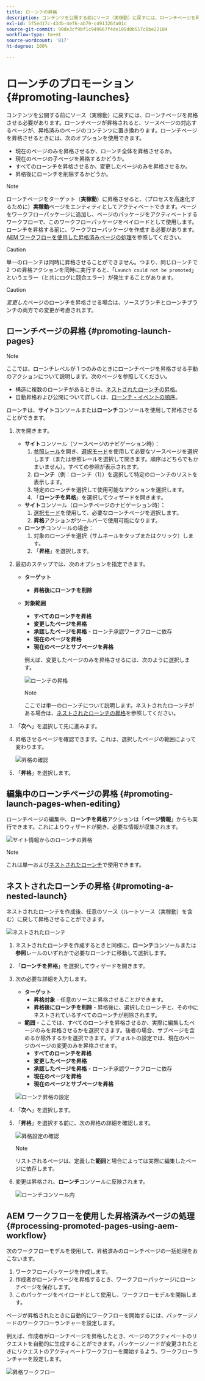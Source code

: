 ```yaml
---
title: ローンチの昇格
description: コンテンツを公開する前にソース（実稼動）に戻すには、ローンチページを昇格させる必要があります。
exl-id: 5f5ed17c-43db-4ef6-ab79-c491326fa01c
source-git-commit: 90de3cf9bf1c949667f4de109d0b517c6be22184
workflow-type: tm+mt
source-wordcount: '817'
ht-degree: 100%

---
```


# ローンチのプロモーション {#promoting-launches}

コンテンツを公開する前にソース（実稼動）に戻すには、ローンチページを昇格させる必要があります。ローンチページが昇格されると、ソースページの対応するページが、昇格済みのページのコンテンツに置き換わります。ローンチページを昇格させるときには、次のオプションを使用できます。

* 現在のページのみを昇格させるか、ローンチ全体を昇格させるか。
* 現在のページの子ページを昇格するかどうか。
* すべてのローンチを昇格させるか、変更したページのみを昇格させるか。
* 昇格後にローンチを削除するかどうか。

>[!NOTE]
>
>ローンチページをターゲット（**実稼動**）に昇格させると、（プロセスを高速化するために）**実稼動**&#x200B;ページをエンティティとしてアクティベートできます。ページをワークフローパッケージに追加し、ページのパッケージをアクティベートするワークフローで、このワークフローパッケージをペイロードとして使用します。ローンチを昇格する前に、ワークフローパッケージを作成する必要があります。[AEM ワークフローを使用した昇格済みページの処理](#processing-promoted-pages-using-aem-workflow)を参照してください。

>[!CAUTION]
>
>単一のローンチは同時に昇格させることができません。つまり、同じローンチで 2 つの昇格アクションを同時に実行すると、「`Launch could not be promoted`」というエラー（と共にログに競合エラー）が発生することがあります。

>[!CAUTION]
>
>*変更した*&#x200B;ページのローンチを昇格させる場合は、ソースブランチとローンチブランチの両方での変更が考慮されます。

## ローンチページの昇格 {#promoting-launch-pages}

>[!NOTE]
>
>ここでは、ローンチレベルが 1 つのみのときにローンチページを昇格させる手動のアクションについて説明します。次のページを参照してください。
>
>* 構造に複数のローンチがあるときは、[ネストされたローンチの昇格](#promoting-a-nested-launch)。
>* 自動昇格および公開について詳しくは、[ローンチ - イベントの順序](/help/sites-cloud/authoring/launches/overview.md#launches-the-order-of-events)。
>


ローンチは、**サイト**&#x200B;コンソールまたは&#x200B;**ローンチ**&#x200B;コンソールを使用して昇格させることができます。

1. 次を開きます。
   * **サイト**&#x200B;コンソール（ソースページのナビゲーション時）：
      1. [参照レール](/help/sites-cloud/authoring/fundamentals/environment-tools.md#references)を開き、[選択モード](/help/sites-cloud/authoring/getting-started/basic-handling.md)を使用して必要なソースページを選択します（または参照レールを選択して開きます。順序はどちらでもかまいません）。すべての参照が表示されます。
      1. **ローンチ**（例：ローンチ（1））を選択して特定のローンチのリストを表示します。
      1. 特定のローンチを選択して使用可能なアクションを選択します。
      1. 「**ローンチを昇格**」を選択してウィザードを開きます。
   * **サイト**&#x200B;コンソール（ローンチページのナビゲーション時）：
      1. [選択モード](/help/sites-cloud/authoring/getting-started/basic-handling.md)を使用して、必要なローンチページを選択します。
      1. **昇格**&#x200B;アクションがツールバーで使用可能になります。
   * **ローンチ**&#x200B;コンソールの場合：
      1. 対象のローンチを選択（サムネールをタップまたはクリック）します。
      1. 「**昇格**」を選択します。
1. 最初のステップでは、次のオプションを指定できます。
   * **ターゲット**
      * **昇格後にローンチを削除**
   * **対象範囲**
      * **すべてのローンチを昇格**
      * **変更したページを昇格**
      * **承認したページを昇格** - ローンチ承認ワークフローに依存
      * **現在のページを昇格**
      * **現在のページとサブページを昇格**

      例えば、変更したページのみを昇格させるには、次のように選択します。

      ![ローンチの昇格](/help/sites-cloud/authoring/assets/launches-promote.png)

      >[!NOTE]
      >
      >ここでは単一のローンチについて説明します。ネストされたローンチがある場合は、[ネストされたローンチの昇格](#promoting-a-nested-launch)を参照してください。
1. 「**次へ**」を選択して先に進みます。
1. 昇格させるページを確認できます。これは、選択したページの範囲によって変わります。

   ![昇格の確認](/help/sites-cloud/authoring/assets/launches-promote-review.png)

1. 「**昇格**」を選択します。

## 編集中のローンチページの昇格 {#promoting-launch-pages-when-editing}

ローンチページの編集中、**ローンチを昇格**&#x200B;アクションは「**ページ情報**」からも実行できます。これによりウィザードが開き、必要な情報が収集されます。

![サイト情報からのローンチの昇格](/help/sites-cloud/authoring/assets/launches-promote-page-info.png)

>[!NOTE]
>
>これは単一および[ネストされたローンチ](#promoting-a-nested-launch)で使用できます。

## ネストされたローンチの昇格 {#promoting-a-nested-launch}

ネストされたローンチを作成後、任意のソース（ルートソース（実稼動）を含む）に戻して昇格させることができます。

![ネストされたローンチ](/help/sites-cloud/authoring/assets/launches-promoting-nested.png)

1. ネストされたローンチを作成するときと同様に、**ローンチ**&#x200B;コンソールまたは&#x200B;**参照**&#x200B;レールのいずれかで必要なローンチに移動して選択します。
1. 「**ローンチを昇格**」を選択してウィザードを開きます。
1. 次の必要な詳細を入力します。
   * **ターゲット**
      * **昇格対象** - 任意のソースに昇格させることができます。
      * **昇格後にローンチを削除** - 昇格後に、選択したローンチと、その中にネストされているすべてのローンチが削除されます。
   * **範囲** - ここでは、すべてのローンチを昇格させるか、実際に編集したページのみを昇格させるかを選択できます。後者の場合、サブページを含めるか除外するかを選択できます。デフォルトの設定では、現在のページのページの変更のみを昇格させます。
      * **すべてのローンチを昇格**
      * **変更したページを昇格**
      * **承認したページを昇格** - ローンチ承認ワークフローに依存
      * **現在のページを昇格**
      * **現在のページとサブページを昇格**

   ![ローンチ昇格の設定](/help/sites-cloud/authoring/assets/launches-promote-settings.png)

1. 「**次へ**」を選択します。
1. 「**昇格**」を選択する前に、次の昇格の詳細を確認します。

   ![昇格設定の確認](/help/sites-cloud/authoring/assets/launches-promote-review-2.png)

   >[!NOTE]
   >
   >リストされるページは、定義した&#x200B;**範囲**&#x200B;と場合によっては実際に編集したページに依存します。

1. 変更は昇格され、**ローンチ**&#x200B;コンソールに反映されます。

   ![ローンチコンソール内](/help/sites-cloud/authoring/assets/launches-console.png)

## AEM ワークフローを使用した昇格済みページの処理 {#processing-promoted-pages-using-aem-workflow}

次のワークフローモデルを使用して、昇格済みのローンチページの一括処理をおこないます。

1. ワークフローパッケージを作成します。
1. 作成者がローンチページを昇格するとき、ワークフローパッケージにローンチページを保存します。
1. このパッケージをペイロードとして使用し、ワークフローモデルを開始します。

ページが昇格されたときに自動的にワークフローを開始するには、パッケージノードのワークフローランチャーを設定します。<!--To start a workflow automatically when pages are promoted, [configure a workflow launcher](/help/sites-administering/workflows-starting.md#workflows-launchers) for the package node.-->

例えば、作成者がローンチページを昇格したとき、ページのアクティベートのリクエストを自動的に生成することができます。パッケージノードが変更されたときにリクエストのアクティベートワークフローを開始するよう、ワークフローランチャーを設定します。

![昇格ワークフロー](/help/sites-cloud/authoring/assets/launches-create-workflow.png)
